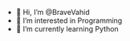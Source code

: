 - 👋 Hi, I’m @BraveVahid
- 👀 I’m interested in Programming
- 🌱 I’m currently learning Python

<!---
BraveVahid/BraveVahid is a ✨ special ✨ repository because its `README.md` (this file) appears on your GitHub profile.
You can click the Preview link to take a look at your changes.
--->

